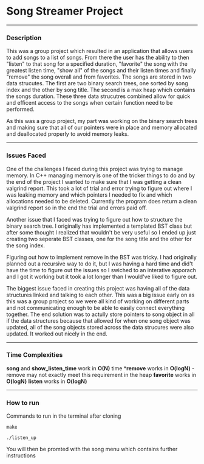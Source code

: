 # Song Streamer Project
--- 
### Description

This was a group project which resulted in an application that allows users to add songs to a list of songs. From there the user has the ability to then "listen" to that song for a specified duration, "favorite" the song with the greatest listen time, "show all" of the songs and their listen times and finally "remove" the song overall and from favorites. The songs are stored in two data strucutes. The first are two binary search trees, one sorted by song index and the other by song title. The second is a max heap which contains the songs duration. These three data strucutres combined allow for quick and efficent access to the songs when certain function need to be performed. 

As this was a group project, my part was working on the binary search trees and making sure that all of our pointers were in place and memory allocated and deallocated properly to avoid memory leaks.

--- 
### Issues Faced 
One of the challenges I faced during this project was trying to manage memory. In C++ managing memory is one of the tricker things to do and by the end of the project I wanted to make sure that I was getting a clean valgrind report. This took a lot of trial and error trying to figure out where I was leaking memory and which pointers I needed to fix and which allocations needed to be deleted. Currently the program does return a clean valgrind report so in the end the trial and errors paid off.

Another issue that I faced was trying to figure out how to structure the binary search tree. I originally has implemented a templated BST class but after some thought I realized that wouldn't be very useful so I ended up just creating two seperate BST classes, one for the song title and the other for the song index.

Figuring out how to implement remove in the BST was tricky. I had originally planned out a recursive way to do it, but I was having a hard time and did't have the time to figure out the issues so I swiched to an interative apporach and I got it working but it took a lot longer than I would've liked to figure out. 

The biggest issue faced in creating this project was having all of the data structures linked and talking to each other. This was a big issue early on as this was a group project so we were all kind of working on different parts and not communicating enough to be able to easily connect everything together. The end solution was to actully store pointers to song object in all if the data structures because that allowed for when one song object was updated, all of the song objects stored across the data strucures were also updated. It worked out nicely in the end. 

---
### Time Complexities
**song** and **show_listen_time** work in **O(N)** time
***remove** works in **O(logN)** - remove may not exactly meet this requirement in the heap
**favorite** works in **O(logN)**
**listen** works in **O(logN)**

---
### How to run
Commands to run in the terminal after cloning
```
make
```
```
./listen_up
```
You will then be promted with the song menu which contains further instructions


